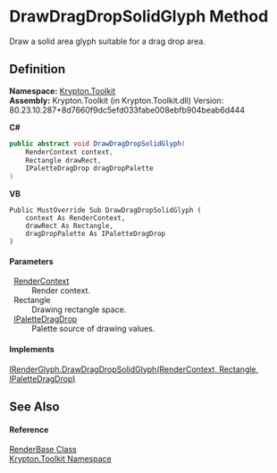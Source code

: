 # DrawDragDropSolidGlyph Method


Draw a solid area glyph suitable for a drag drop area.



## Definition
**Namespace:** <a href="79d2eac2-21f4-54ff-7552-b20c33c30600.md">Krypton.Toolkit</a>  
**Assembly:** Krypton.Toolkit (in Krypton.Toolkit.dll) Version: 80.23.10.287+8d7660f9dc5efd033fabe008ebfb904beab6d444

**C#**
``` C#
public abstract void DrawDragDropSolidGlyph(
	RenderContext context,
	Rectangle drawRect,
	IPaletteDragDrop dragDropPalette
)
```
**VB**
``` VB
Public MustOverride Sub DrawDragDropSolidGlyph ( 
	context As RenderContext,
	drawRect As Rectangle,
	dragDropPalette As IPaletteDragDrop
)
```



#### Parameters
<dl><dt>  <a href="ef60a5af-08ff-7a94-87f5-362a7e392cd4.md">RenderContext</a></dt><dd>Render context.</dd><dt>  Rectangle</dt><dd>Drawing rectangle space.</dd><dt>  <a href="1fa4bc94-6679-2ddc-a4d0-462ed2f46b66.md">IPaletteDragDrop</a></dt><dd>Palette source of drawing values.</dd></dl>

#### Implements
<a href="6cc0f0e4-f479-16ef-9df4-0080cc831f69.md">IRenderGlyph.DrawDragDropSolidGlyph(RenderContext, Rectangle, IPaletteDragDrop)</a>  


## See Also


#### Reference
<a href="6cc5032c-8089-e880-78ad-3a805f7bd344.md">RenderBase Class</a>  
<a href="79d2eac2-21f4-54ff-7552-b20c33c30600.md">Krypton.Toolkit Namespace</a>  
